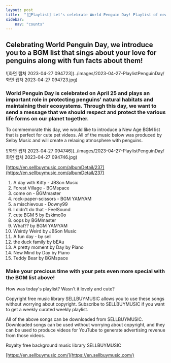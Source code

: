 ```yaml
---
layout: post
title:  "[🎼Playlist] Let's celebrate World Penguin Day! Playlist of new age music that's perfect for pet YouTubers 😸🐶"
sidebar:
    nav: "counts"
---
```


<h2>Celebrating World Penguin Day, we introduce you to a BGM list that sings about your love for penguins along with fun facts about them!</h2>

![화면 캡처 2023-04-27 094723](../images/2023-04-27-PlaylistPenguinDay/화면 캡처 2023-04-27 094723.jpg)

<h3>World Penguin Day is celebrated on April 25 and plays an important role in protecting penguins' natural habitats and maintaining their ecosystems. Through this day, we want to send a message that we should respect and protect the various life forms on our planet together.</h3>
<p>To commemorate this day, we would like to introduce a New Age BGM list that is perfect for cute pet videos. All of the music below was produced by Selby Music and will create a relaxing atmosphere with penguins.</p>
![화면 캡처 2023-04-27 094746](../images/2023-04-27-PlaylistPenguinDay/화면 캡처 2023-04-27 094746.jpg)

<p><a href='[https://en.sellbuymusic.com/albumDetail/237](https://en.sellbuymusic.com/albumDetail/237)' target='_blank' class='url'>[https://en.sellbuymusic.com/albumDetail/237](https://en.sellbuymusic.com/albumDetail/237)</a></p>
<ol>
<li>A day with Kitty - JBSon Music</li>
<li>Forest Village - BGMspace</li>
<li>come on - BGMmaster</li>
<li>rock-paper-scissors - BGM YAMYAM</li>
<li>a mischievous - Downy99</li>
<li>I didn't do that - FeelSound</li>
<li>cute BGM 5 by Eskimo0o</li>
<li>oops by BGMmaster</li>
<li>What?? by BGM YAMYAM</li>
<li>Weirdy Weird by JBSon Music</li>
<li>A fun day - by sell</li>
<li>the duck family by bEAu</li>
<li>A pretty moment by Day by Piano</li>
<li>New Mind by Day by Piano</li>
<li>Teddy Bear by BGMspace</li>

</ol>
<h3>Make your precious time with your pets even more special with the BGM list above!</h3>
<p>How was today's playlist? Wasn't it lovely and cute?</p>
<p>Copyright free music library SELLBUYMUSIC allows you to use these songs without worrying about copyright. Subscribe to SELLBUYMUSIC if you want to get a weekly curated weekly playlist.</p>
<p>All of the above songs can be downloaded from SELLBUYMUSIC. Downloaded songs can be used without worrying about copyright, and they can be used to produce videos for YouTube to generate advertising revenue from those videos.</p>
<p>Royalty free background music library SELLBUYMUSIC</p>
<p><a href='[https://en.sellbuymusic.com/](https://en.sellbuymusic.com/)' target='_blank' class='url'>[https://en.sellbuymusic.com/](https://en.sellbuymusic.com/)</a></p>